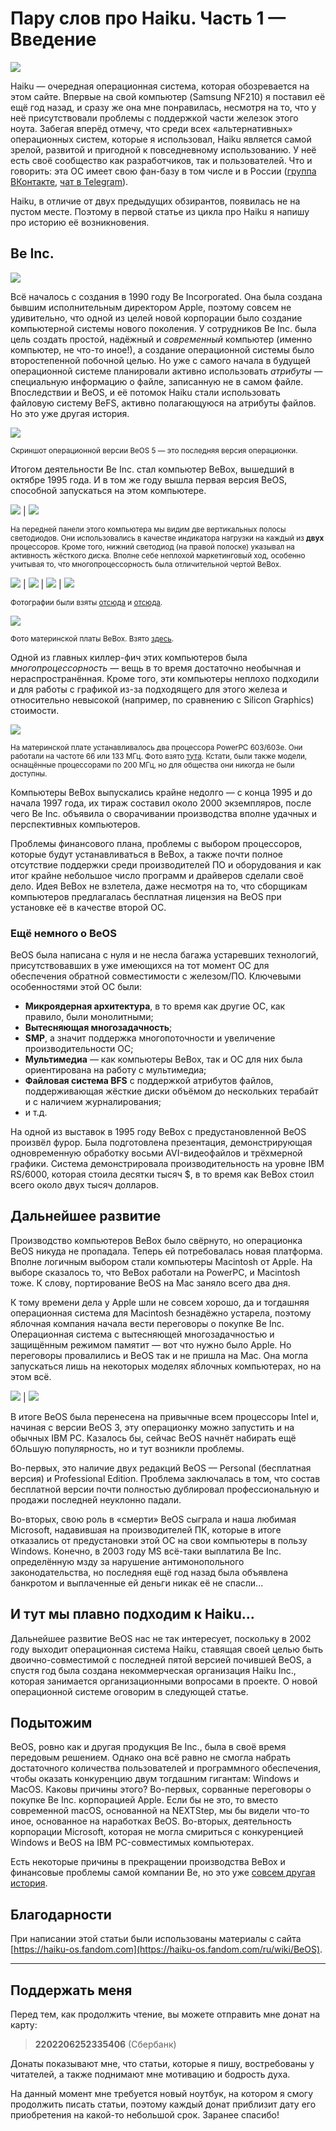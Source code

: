 # Пару слов про Haiku. Часть 1 — Введение

![](../pic/logo.svg)

Haiku — очередная операционная система, которая обозревается на этом сайте. Впервые на свой компьютер (Samsung NF210) я поставил её ещё год назад, и сразу же она мне понравилась, несмотря на то, что у неё присутствовали проблемы с поддержкой части железок этого ноута. Забегая вперёд отмечу, что среди всех «альтернативных» операционных систем, которые я использовал, Haiku является самой зрелой, развитой и пригодной к повседневному использованию. У неё есть своё сообщество как разработчиков, так и пользователей. Что и говорить: эта ОС имеет свою фан-базу в том числе и в России ([группа ВКонтакте](https://vk.com/haiku_os), [чат в Telegram](https://t.me/Haiku_RUS)).

Haiku, в отличие от двух предыдущих обзирантов, появилась не на пустом месте. Поэтому в первой статье из цикла про Haiku я напишу про историю её возникновения.

<!--
- Что такое BeOS;
- Поиск себя: BeBox, PowerPC, Intel
- Причины провала BeOS
- И тут мы плавно подходим к Haiku...
-->

## Be Inc.

![](pic/be.png)

Всё началось с создания в 1990 году Be Incorporated. Она была создана бывшим исполнительным директором Apple, поэтому совсем не удивительно, что одной из целей новой корпорации было создание компьютерной системы нового поколения. У сотрудников Be Inc. была цель создать простой, надёжный и *современный* компьютер (именно компьютер, не что-то иное!), а создание операционной системы было второстепенной побочной целью. Но уже с самого начала в будущей операционной системе планировали активно использовать *атрибуты* — специальную информацию о файле, записанную не в самом файле. Впоследствии и BeOS, и её потомок Haiku стали использовать файловую систему BeFS, активно полагающуюся на атрибуты файлов. Но это уже другая история.

![](pic/BeOS_R5.webp)

<small>Скриншот операционной версии BeOS 5 — это последняя версия операционки.</small>

Итогом деятельности Be Inc. стал компьютер BeBox, вышедший в октябре 1995 года. И в том же году вышла первая версия BeOS, способной запускаться на этом компьютере.

![](pic/BeBox.jpg) | ![](pic/BeBox1.jpg)

<small>На передней панели этого компьютера мы видим две вертикальных полосы светодиодов. Они использовались в качестве индикатора нагрузки на каждый из <b>двух</b> процессоров. Кроме того, нижний светодиод (на правой полоске) указывал на активность жёсткого диска. Вполне себе неплохой маркетинговый ход, особенно учитывая то, что многопроцессорность была отличительной чертой BeBox.</small>

![](pic/bebox_full.jpg) | ![](pic/BeBox2.jpg) | ![](pic/BeBox3.jpg) | ![](pic/lastbebox.jpg)

<small>Фотографии были взяты <a href="http://www.josephpalmer.com/BeBox/BeBox.shtml">отсюда</a> и <a href="https://web.archive.org/web/20071012170227/http://bebox.nu/images.php?s=images/ppcbebox">отсюда</a>.</small>

![](pic/BeCPUsBoard.gif)

<small>Фото материнской платы BeBox. Взято <a href="https://web.archive.org/web/20071017122956/http://www.bebox.nu/tech.php?s=tech/mainprocboard">здесь</a>.</small>

Одной из главных киллер-фич этих компьютеров была *многопроцессорность* — вещь в то время достаточно необычная и нераспространённая. Кроме того, эти компьютеры неплохо подходили и для работы с графикой из-за подходящего для этого железа и относительно невысокой (например, по сравнению с Silicon Graphics) стоимости.

![](pic/processors.gif)

<small>На материнской плате устанавливалось два процессора PowerPC 603/603e. Они работали на частоте 66 или 133 МГц. Фото взято <a href="https://web.archive.org/web/20071017123259/http://www.bebox.nu/tech.php?s=tech/processors">тута</a>. Кстати, были также модели, оснащённые процессорами по 200 МГц, но для общества они никогда не были доступны.</small>

Компьютеры BeBox выпускались крайне недолго — с конца 1995 и до начала 1997 года, их тираж составил около 2000 экземпляров, после чего Be Inc. объявила о сворачивании производства вполне удачных и перспективных компьютеров.

Проблемы финансового плана, проблемы с выбором процессоров, которые будут устанавливаться в BeBox, а также почти полное отсутствие поддержки среди производителей ПО и оборудования и как итог крайне небольшое число программ и драйверов сделали своё дело. Идея BeBox не взлетела, даже несмотря на то, что сборщикам компьютеров предлагалась бесплатная лицензия на BeOS при установке её в качестве второй ОС.

### Ещё немного о BeOS

BeOS была написана с нуля и не несла багажа устаревших технологий, присутствовавших в уже имеющихся на тот момент ОС для обеспечения обратной совместимости с железом/ПО. Ключевыми особенностями этой ОС были:

- **Микроядерная архитектура**, в то время как другие ОС, как правило, были монолитными;
- **Вытесняющая многозадачность**;
- **SMP**, а значит поддержка многопоточности и увеличение производительности ОС;
- **Мультимедиа** — как компьютеры BeBox, так и ОС для них была ориентирована на работу с мультимедиа;
- **Файловая система BFS** с поддержкой атрибутов файлов, поддерживающая жёсткие диски объёмом до нескольких терабайт и с наличием журналирования;
- и т.д.

На одной из выставок в 1995 году BeBox с предустановленной BeOS произвёл фурор. Была подготовлена презентация, демонстрирующая одновременную обработку восьми AVI-видеофайлов и трёхмерной графики. Система демонстрировала производительность на уровне IBM RS/6000, которая стоила десятки тысяч $, в то время как BeBox стоил всего около двух тысяч долларов.

## Дальнейшее развитие

Производство компьютеров BeBox было свёрнуто, но операционка BeOS никуда не пропадала. Теперь ей потребовалась новая платформа. Вполне логичным выбором стали компьютеры Macintosh от Apple. На выборе сказалось то, что BeBox работали на PowerPC, и Macintosh тоже. К слову, портирование BeOS на Mac заняло всего два дня.

К тому времени дела у Apple шли не совсем хорошо, да и тогдашняя операционная система для Macintosh безнадёжно устарела, поэтому яблочная компания начала вести переговоры о покупке Be Inc. Операционная система с вытесняющей многозадачностью и защищённым режимом памятит — вот что нужно было Apple. Но переговоры провалились и BeOS так и не пришла на Mac. Она могла запускаться лишь на некоторых моделях яблочных компьютерах, но на этом всё.

![](pic/beos.avif) | ![](pic/beos.png)

В итоге BeOS была перенесена на привычные всем процессоры Intel и, начиная с версии BeOS 3, эту операционку можно запустить и на обычных IBM PC. Казалось бы, сейчас BeOS начнёт набирать ещё бОльшую популярность, но и тут возникли проблемы.

Во-первых, это наличие двух редакций BeOS — Personal (бесплатная версия) и Professional Edition. Проблема заключалась в том, что состав бесплатной версии почти полностью дублировал профессиональную и продажи последней неуклонно падали.

Во-вторых, свою роль в «смерти» BeOS сыграла и наша любимая Microsoft, надавившая на производителей ПК, которые в итоге отказались от предустановки этой ОС на свои компьютеры в пользу Windows. Конечно, в 2003 году MS всё-таки выплатила Be Inc. определённую мзду за нарушение антимонопольного законодательства, но последняя ещё год назад была объявлена банкротом и выплаченные ей деньги никак её не спасли...

## И тут мы плавно подходим к Haiku...

Дальнейшее развитие BeOS нас не так интересует, поскольку в 2002 году выходит операционная система Haiku, ставящая своей целью быть двоично-совместимой с последней пятой версией почившей BeOS, а спустя год была создана некоммерческая организация Haiku Inc., которая занимается организационными вопросами в проекте. О новой операционной системе оговорим в следующей статье.

## Подытожим

BeOS, ровно как и другая продукция Be Inc., была в своё время передовым решением. Однако она всё равно не смогла набрать достаточного количества пользователей и программного обеспечения, чтобы оказать конкуренцию двум тогдашним гигантам: Windows и MacOS. Каковы причины этого? Во-первых, сорванные переговоры о покупке Be Inc. корпорацией Apple. Если бы не это, то вместо современной macOS, основанной на NEXTStep, мы бы видели что-то иное, основанное на наработках BeOS. Во-вторых, деятельность корпорации Microsoft, которая не могла смириться с конкуренцией Windows и BeOS на IBM PC-совместимых компьютерах.

Есть некоторые причины в прекращении производства BeBox и финансовые проблемы самой компании Be, но это уже [совсем другая история](https://web.archive.org/web/20071020021306/http://bebox.nu/history.php?s=history/1996).

## Благодарности

При написании этой статьи были использованы материалы с сайта [https://haiku-os.fandom.com](https://haiku-os.fandom.com/ru/wiki/BeOS).

---

## Поддержать меня

Перед тем, как продолжить чтение, вы можете отправить мне донат на карту:

> **2202206252335406** (Сбербанк)

Донаты показывают мне, что статьи, которые я пишу, востребованы у читателей, а также поднимают мне мотивацию и бодрость духа.

На данный момент мне требуется новый ноутбук, на котором я смогу продолжить писать статьи, поэтому каждый донат приблизит дату его приобретения на какой-то небольшой срок. Заранее спасибо!
